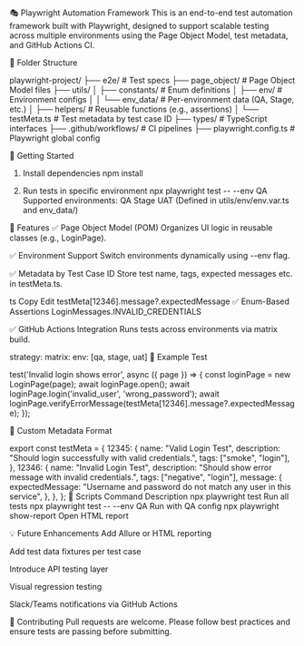 🎭 Playwright Automation Framework
This is an end-to-end test automation framework built with Playwright, designed to support scalable testing across multiple environments using the Page Object Model, test metadata, and GitHub Actions CI.

📁 Folder Structure

playwright-project/
├── e2e/                            # Test specs
├── page_object/                   # Page Object Model files
├── utils/
│   ├── constants/                 # Enum definitions
│   ├── env/                       # Environment configs
│   │   └── env_data/             # Per-environment data (QA, Stage, etc.)
│   ├── helpers/                  # Reusable functions (e.g., assertions)
│   └── testMeta.ts               # Test metadata by test case ID
├── types/                         # TypeScript interfaces
├── .github/workflows/            # CI pipelines
├── playwright.config.ts          # Playwright global config


🚀 Getting Started
1. Install dependencies
npm install

3. Run tests in specific environment
npx playwright test -- --env QA
Supported environments:
QA
Stage
UAT
(Defined in utils/env/env.var.ts and env_data/)

🧱 Features
✅ Page Object Model (POM)
Organizes UI logic in reusable classes (e.g., LoginPage).

✅ Environment Support
Switch environments dynamically using --env flag.

✅ Metadata by Test Case ID
Store test name, tags, expected messages etc. in testMeta.ts.

ts
Copy
Edit
testMeta[12346].message?.expectedMessage
✅ Enum-Based Assertions
LoginMessages.INVALID_CREDENTIALS

✅ GitHub Actions Integration
Runs tests across environments via matrix build.

strategy:
  matrix:
    env: [qa, stage, uat]
🧪 Example Test

test('Invalid login shows error', async ({ page }) => {
  const loginPage = new LoginPage(page);
  await loginPage.open();
  await loginPage.login('invalid_user', 'wrong_password');
  await loginPage.verifyErrorMessage(testMeta[12346].message?.expectedMessage);
});

📜 Custom Metadata Format

export const testMeta = {
  12345: {
    name: "Valid Login Test",
    description: "Should login successfully with valid credentials.",
    tags: ["smoke", "login"],
  },
  12346: {
    name: "Invalid Login Test",
    description: "Should show error message with invalid credentials.",
    tags: ["negative", "login"],
    message: {
      expectedMessage: "Username and password do not match any user in this service",
    },
  },
};
🧰 Scripts
Command	Description
npx playwright test	Run all tests
npx playwright test -- --env QA	Run with QA config
npx playwright show-report	Open HTML report

💡 Future Enhancements
 Add Allure or HTML reporting

 Add test data fixtures per test case

 Introduce API testing layer

 Visual regression testing

 Slack/Teams notifications via GitHub Actions

🤝 Contributing
Pull requests are welcome. Please follow best practices and ensure tests are passing before submitting.

